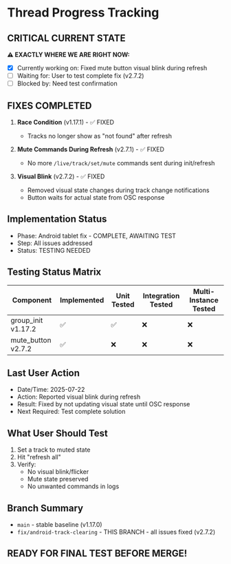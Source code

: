 # Thread Progress Tracking

## CRITICAL CURRENT STATE
**⚠️ EXACTLY WHERE WE ARE RIGHT NOW:**
- [x] Currently working on: Fixed mute button visual blink during refresh
- [ ] Waiting for: User to test complete fix (v2.7.2)
- [ ] Blocked by: Need test confirmation

## FIXES COMPLETED
1. **Race Condition** (v1.17.1) - ✅ FIXED
   - Tracks no longer show as "not found" after refresh

2. **Mute Commands During Refresh** (v2.7.1) - ✅ FIXED
   - No more `/live/track/set/mute` commands sent during init/refresh

3. **Visual Blink** (v2.7.2) - ✅ FIXED
   - Removed visual state changes during track change notifications
   - Button waits for actual state from OSC response

## Implementation Status
- Phase: Android tablet fix - COMPLETE, AWAITING TEST
- Step: All issues addressed
- Status: TESTING NEEDED

## Testing Status Matrix
| Component | Implemented | Unit Tested | Integration Tested | Multi-Instance Tested | 
|-----------|------------|-------------|--------------------|-----------------------|
| group_init v1.17.2 | ✅ | ✅ | ❌ | ❌ |
| mute_button v2.7.2 | ✅ | ❌ | ❌ | ❌ |

## Last User Action
- Date/Time: 2025-07-22
- Action: Reported visual blink during refresh
- Result: Fixed by not updating visual state until OSC response
- Next Required: Test complete solution

## What User Should Test
1. Set a track to muted state
2. Hit "refresh all" 
3. Verify:
   - No visual blink/flicker
   - Mute state preserved
   - No unwanted commands in logs

## Branch Summary
- `main` - stable baseline (v1.17.0)
- `fix/android-track-clearing` - THIS BRANCH - all issues fixed (v2.7.2)

## READY FOR FINAL TEST BEFORE MERGE!